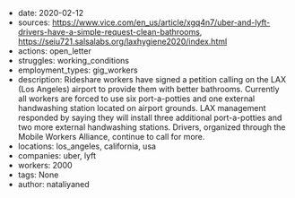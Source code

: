- date: 2020-02-12
- sources: https://www.vice.com/en_us/article/xgq4n7/uber-and-lyft-drivers-have-a-simple-request-clean-bathrooms, https://seiu721.salsalabs.org/laxhygiene2020/index.html
- actions: open_letter
- struggles: working_conditions
- employment_types: gig_workers
- description: Rideshare workers have signed a petition calling on the LAX (Los Angeles) airport to provide them with better bathrooms. Currently all workers are forced to use six port-a-potties and one external handwashing station located on airport grounds. LAX management responded by saying they will install three additional port-a-potties and two more external handwashing stations. Drivers, organized through the Mobile Workers Alliance, continue to call for more.
- locations: los_angeles, california, usa
- companies: uber, lyft
- workers: 2000
- tags: None
- author: nataliyaned
